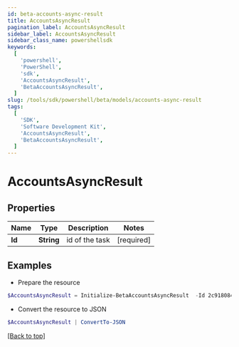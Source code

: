 ```yaml
---
id: beta-accounts-async-result
title: AccountsAsyncResult
pagination_label: AccountsAsyncResult
sidebar_label: AccountsAsyncResult
sidebar_class_name: powershellsdk
keywords:
  [
    'powershell',
    'PowerShell',
    'sdk',
    'AccountsAsyncResult',
    'BetaAccountsAsyncResult',
  ]
slug: /tools/sdk/powershell/beta/models/accounts-async-result
tags:
  [
    'SDK',
    'Software Development Kit',
    'AccountsAsyncResult',
    'BetaAccountsAsyncResult',
  ]
---
```


# AccountsAsyncResult

## Properties

| Name   | Type       | Description    | Notes      |
| ------ | ---------- | -------------- | ---------- |
| **Id** | **String** | id of the task | [required] |

## Examples

- Prepare the resource

```powershell
$AccountsAsyncResult = Initialize-BetaAccountsAsyncResult  -Id 2c91808474683da6017468693c260195
```

- Convert the resource to JSON

```powershell
$AccountsAsyncResult | ConvertTo-JSON
```

[[Back to top]](#)
